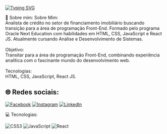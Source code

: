[![Typing SVG](https://readme-typing-svg.demolab.com?font=Fira+Code&size=16&pause=1000&color=428CF7&width=541&lines=Ol%C3%A1+mundo.+Sou+Felipe+Belotto%2C+desenvolvedor+web.++)](https://git.io/typing-svg)

🦊 Sobre mim:
Sobre Mim:<br>Analista de crédito no setor de financiamento imobiliário buscando transição para a área de programação Front-End. Formado pelo programa Oracle Next Education com habilidades em HTML, CSS, JavaScript e React JS. Atualmente cursando Análise e Desenvolvimento de Sistemas.<br><br>Objetivo:<br>Transitar para a área de programação Front-End, combinando experiência analítica com o fascinante mundo do desenvolvimento web.<br><br>Tecnologias:<br>HTML, CSS, JavaScript, React JS.


## 🌐 Redes sociais:
[![Facebook](https://img.shields.io/badge/Facebook-%231877F2.svg?logo=Facebook&logoColor=white)](https://www.facebook.com/belottofelipe/) [![Instagram](https://img.shields.io/badge/Instagram-%23E4405F.svg?logo=Instagram&logoColor=white)](https://instagram.com/belottofelipe) [![LinkedIn](https://img.shields.io/badge/LinkedIn-%230077B5.svg?logo=linkedin&logoColor=white)](https://www.linkedin.com/in/felipe-belotto-a34738185/)
 

💻  Tecnologias:

 ![CSS3](https://img.shields.io/badge/css3-%231572B6.svg?style=for-the-badge&logo=css3&logoColor=white)
 ![JavaScript](https://img.shields.io/badge/javascript-%23323330.svg?style=for-the-badge&logo=javascript&logoColor=%23F7DF1E)
![React](https://img.shields.io/badge/react-%2320232a.svg?style=for-the-badge&logo=react&logoColor=%2361DAFB) 
